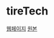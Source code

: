# tireTech

[웹페이지](https://commonm2.github.io/tiretech/index.html)
[원본](https://www.tire-tech.co.kr/)
